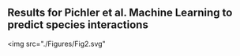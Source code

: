 
## Results for Pichler et al. Machine Learning to predict species interactions

<img src="./Figures/Fig2.svg"
